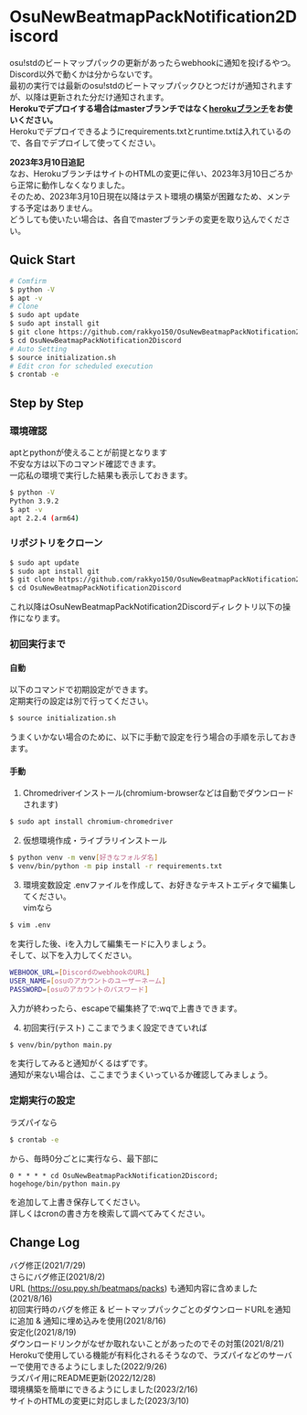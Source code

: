 # OsuNewBeatmapPackNotification2Discord
osu!stdのビートマップパックの更新があったらwebhookに通知を投げるやつ。<br>
Discord以外で動くかは分からないです。<br>
最初の実行では最新のosu!stdのビートマップパックひとつだけが通知されますが、以降は更新された分だけ通知されます。<br>
**Herokuでデプロイする場合はmasterブランチではなく[herokuブランチ](https://github.com/rakkyo150/OsuNewBeatmapPackNotification2Discord/tree/heroku)をお使いください。**<br>
Herokuでデプロイできるようにrequirements.txtとruntime.txtは入れているので、各自でデプロイして使ってください。<br>

**2023年3月10日追記**<br>
なお、HerokuブランチはサイトのHTMLの変更に伴い、2023年3月10日ごろから正常に動作しなくなりました。<br>
そのため、2023年3月10日現在以降はテスト環境の構築が困難なため、メンテする予定はありません。<br>
どうしても使いたい場合は、各自でmasterブランチの変更を取り込んでください。<br>

## Quick Start
```bash
# Comfirm
$ python -V
$ apt -v
# Clone
$ sudo apt update
$ sudo apt install git
$ git clone https://github.com/rakkyo150/OsuNewBeatmapPackNotification2Discord
$ cd OsuNewBeatmapPackNotification2Discord
# Auto Setting
$ source initialization.sh
# Edit cron for scheduled execution
$ crontab -e
```


## Step by Step
### 環境確認
aptとpythonが使えることが前提となります<br>
不安な方は以下のコマンド確認できます。<br>
一応私の環境で実行した結果も表示しておきます。
```bash
$ python -V
Python 3.9.2
$ apt -v
apt 2.2.4 (arm64)
```

### リポジトリをクローン
```bash
$ sudo apt update
$ sudo apt install git
$ git clone https://github.com/rakkyo150/OsuNewBeatmapPackNotification2Discord
$ cd OsuNewBeatmapPackNotification2Discord
```
これ以降はOsuNewBeatmapPackNotification2Discordディレクトリ以下の操作になります。

### 初回実行まで
#### 自動
以下のコマンドで初期設定ができます。<br>
定期実行の設定は別で行ってください。
```bash
$ source initialization.sh
```
うまくいかない場合のために、以下に手動で設定を行う場合の手順を示しておきます。

#### 手動
1. Chromedriverインストール(chromium-browserなどは自動でダウンロードされます)
```bash
$ sudo apt install chromium-chromedriver
```

2. 仮想環境作成・ライブラリインストール
```bash
$ python venv -m venv[好きなフォルダ名]
$ venv/bin/python -m pip install -r requirements.txt
```


3. 環境変数設定
.envファイルを作成して、お好きなテキストエディタで編集してください。<br>
vimなら
```bash
$ vim .env
```
を実行した後、iを入力して編集モードに入りましょう。<br>
そして、以下を入力してください。
```bash
WEBHOOK_URL=[DiscordのwebhookのURL]
USER_NAME=[osuのアカウントのユーザーネーム]
PASSWORD=[osuのアカウントのパスワード]
```
入力が終わったら、escapeで編集終了で:wqで上書きできます。<br>

4. 初回実行(テスト)
ここまでうまく設定できていれば
```bash
$ venv/bin/python main.py
```
を実行してみると通知がくるはずです。<br>
通知が来ない場合は、ここまでうまくいっているか確認してみましょう。


### 定期実行の設定
ラズパイなら
```sh
$ crontab -e
```
から、毎時0分ごとに実行なら、最下部に
```cron
0 * * * * cd OsuNewBeatmapPackNotification2Discord; hogehoge/bin/python main.py
```
を追加して上書き保存してください。<br>
詳しくはcronの書き方を検索して調べてみてください。

## Change Log
バグ修正(2021/7/29)<br>
さらにバグ修正(2021/8/2)<br>
URL (https://osu.ppy.sh/beatmaps/packs) も通知内容に含めました(2021/8/16)<br>
初回実行時のバグを修正 & ビートマップパックごとのダウンロードURLを通知に追加 & 通知に埋め込みを使用(2021/8/16)<br>
安定化(2021/8/19)<br>
ダウンロードリンクがなぜか取れないことがあったのでその対策(2021/8/21)<br>
Herokuで使用している機能が有料化されるそうなので、ラズパイなどのサーバーで使用できるようにしました(2022/9/26)<br>
ラズパイ用にREADME更新(2022/12/28)<br>
環境構築を簡単にできるようにしました(2023/2/16)<br>
サイトのHTMLの変更に対応しました(2023/3/10)
